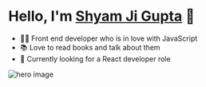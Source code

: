 # Hello, I'm [Shyam Ji Gupta](https://portfolio-shyam.web.app) 👋 

- 👨‍💻 Front end developer who is in love with JavaScript
- 📚 Love to read books and talk about them
- 👀 Currently looking for a React developer role

![hero image](https://drive.google.com/file/d/1Cc4-Fq2ecF-DGHr3Fm86nDIhiLD16wDW/view?usp=drive_link)

<!---
capi20/capi20 is a ✨ special ✨ repository because its `README.md` (this file) appears on your GitHub profile.
You can click the Preview link to take a look at your changes.
--->

